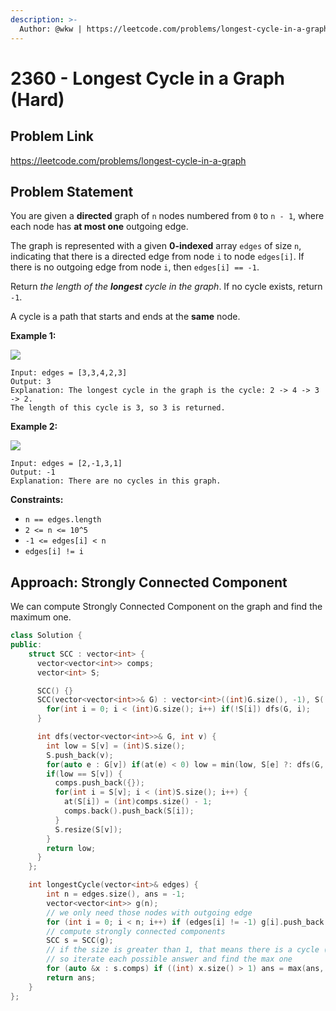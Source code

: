 ```yaml
---
description: >-
  Author: @wkw | https://leetcode.com/problems/longest-cycle-in-a-graph
---
```


# 2360 - Longest Cycle in a Graph (Hard)

## Problem Link

https://leetcode.com/problems/longest-cycle-in-a-graph

## Problem Statement

You are given a **directed** graph of `n` nodes numbered from `0` to `n - 1`, where each node has **at most one** outgoing edge.

The graph is represented with a given **0-indexed** array `edges` of size `n`, indicating that there is a directed edge from node `i` to node `edges[i]`. If there is no outgoing edge from node `i`, then `edges[i] == -1`.

Return _the length of the **longest** cycle in the graph_. If no cycle exists, return `-1`.

A cycle is a path that starts and ends at the **same** node.

**Example 1:**

![](https://assets.leetcode.com/uploads/2022/06/08/graph4drawio-5.png)

```
Input: edges = [3,3,4,2,3]
Output: 3
Explanation: The longest cycle in the graph is the cycle: 2 -> 4 -> 3 -> 2.
The length of this cycle is 3, so 3 is returned.
```

**Example 2:**

![](https://assets.leetcode.com/uploads/2022/06/07/graph4drawio-1.png)

```
Input: edges = [2,-1,3,1]
Output: -1
Explanation: There are no cycles in this graph.
```

**Constraints:**

- `n == edges.length`
- `2 <= n <= 10^5`
- `-1 <= edges[i] < n`
- `edges[i] != i`

## Approach: Strongly Connected Component

We can compute Strongly Connected Component on the graph and find the maximum one.

<SolutionAuthor name="@wkw"/>

```cpp
class Solution {
public:
    struct SCC : vector<int> {
      vector<vector<int>> comps;
      vector<int> S;

      SCC() {}
      SCC(vector<vector<int>>& G) : vector<int>((int)G.size(), -1), S((int)G.size()) {
        for(int i = 0; i < (int)G.size(); i++) if(!S[i]) dfs(G, i);
      }

      int dfs(vector<vector<int>>& G, int v) {
        int low = S[v] = (int)S.size();
        S.push_back(v);
        for(auto e : G[v]) if(at(e) < 0) low = min(low, S[e] ?: dfs(G, e));
        if(low == S[v]) {
          comps.push_back({});
          for(int i = S[v]; i < (int)S.size(); i++) {
            at(S[i]) = (int)comps.size() - 1;
            comps.back().push_back(S[i]);
          }
          S.resize(S[v]);
        }
        return low;
      }
    };

    int longestCycle(vector<int>& edges) {
        int n = edges.size(), ans = -1;
        vector<vector<int>> g(n);
		// we only need those nodes with outgoing edge
        for (int i = 0; i < n; i++) if (edges[i] != -1) g[i].push_back(edges[i]);
		// compute strongly connected components
        SCC s = SCC(g);
		// if the size is greater than 1, that means there is a cycle (which has at least two nodes)
		// so iterate each possible answer and find the max one
        for (auto &x : s.comps) if ((int) x.size() > 1) ans = max(ans, (int) x.size());
        return ans;
    }
};
```
